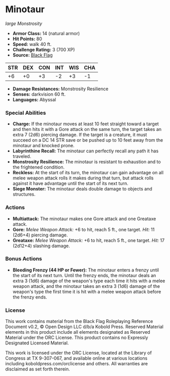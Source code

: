# Minotaur

*large* *Monstrosity*

- **Armor Class:** 14 (natural armor)
- **Hit Points:** 80 
- **Speed:** walk 40 ft.
- **Challenge Rating:** 3 (700 XP)
- **Source:** [Black Flag](https://koboldpress.com/kpstore/product/tovrpg-pg-mv/)

| STR | DEX | CON | INT | WIS | CHA |
| --- | --- | --- | --- | --- | --- |
| +6 | +0 | +3 | -2 | +3 | -1 |

- **Damage Resistances:** Monstrosity Resilience
- **Senses:** darkvision 60 ft.
- **Languages:** Abyssal

### Special Abilities

- **Charge:** If the minotaur moves at least 10 feet straight toward a target and then hits it with a Gore attack on the same turn, the target takes an extra 7 (2d6) piercing damage. If the target is a creature, it must succeed on a DC 14 STR save or be pushed up to 10 feet away from the minotaur and knocked prone.
- **Labyrinthine Recall:** The minotaur can perfectly recall any path it has traveled.
- **Monstrosity Resilience:** The minotaur is resistant to exhaustion and to the frightened condition.
- **Reckless:** At the start of its turn, the minotaur can gain advantage on all melee weapon attack rolls it makes during that turn, but attack rolls against it have advantage until the start of its next turn.
- **Siege Monster:** The minotaur deals double damage to objects and structures.

### Actions

- **Multiattack:** The minotaur makes one Gore attack and one Greataxe attack.
- **Gore:** _Melee Weapon Attack:_ +6 to hit, reach 5 ft., one target. _Hit:_ 11 (2d6+4) piercing damage.
- **Greataxe:** _Melee Weapon Attack:_ +6 to hit, reach 5 ft., one target. _Hit:_ 17 (2d12+4) slashing damage.

### Bonus Actions

- **Bleeding Frenzy (44 HP or Fewer):** The minotaur enters a frenzy until the start of its next turn. Until the frenzy ends, the minotaur deals an extra 3 (1d6) damage of the weapon's type each time it hits with a melee weapon attack, and the minotaur takes an extra 3 (1d6) damage of the weapon's type the first time it is hit with a melee weapon attack before the frenzy ends.


### License

This work contains material from the Black Flag Roleplaying Reference Document v0.2, © Open Design LLC d/b/a Kobold Press. Reserved Material elements in this product include all elements designated as Reserved Material under the ORC License. This product contains no Expressly Designated Licensed Material.

This work is licensed under the ORC License, located at the Library of Congress at TX 9-307-067, and available online at various locations including koboldpress.com/orclicense and others. All warranties are disclaimed as set forth therein.
